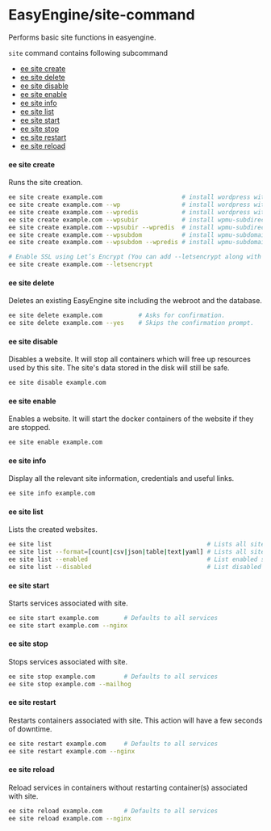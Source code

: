 # EasyEngine/site-command

Performs basic site functions in easyengine.

`site` command contains following subcommand
 * [ee site create](#ee-site-create)
 * [ee site delete](#ee-site-delete)
 * [ee site disable](#ee-site-disable)
 * [ee site enable](#ee-site-enable)
 * [ee site info](#ee-site-info)
 * [ee site list](#ee-site-list)
 * [ee site start](#ee-site-start)
 * [ee site stop](#ee-site-stop)
 * [ee site restart](#ee-site-restart)
 * [ee site reload](#ee-site-reload)

#### ee site create
Runs the site creation.

```bash
ee site create example.com                      # install wordpress without any page caching (default)
ee site create example.com --wp                 # install wordpress without any page caching
ee site create example.com --wpredis            # install wordpress with page caching
ee site create example.com --wpsubir            # install wpmu-subdirectory without any page caching
ee site create example.com --wpsubir --wpredis  # install wpmu-subdirectory with page caching
ee site create example.com --wpsubdom           # install wpmu-subdomain without any page caching
ee site create example.com --wpsubdom --wpredis # install wpmu-subdomain with page cache

# Enable SSL using Let’s Encrypt (You can add --letsencrypt along with any other flag.)
ee site create example.com --letsencrypt
```

#### ee site delete
Deletes an existing EasyEngine site including the webroot and the database.

```bash
ee site delete example.com          # Asks for confirmation.
ee site delete example.com --yes    # Skips the confirmation prompt.
```

#### ee site disable
Disables a website. It will stop all containers which will free up resources used by this site. The site's data stored in the disk will still be safe.

```bash
ee site disable example.com
```

#### ee site enable
Enables a website. It will start the docker containers of the website if they are stopped.

```bash
ee site enable example.com
```

#### ee site info
Display all the relevant site information, credentials and useful links.

```bash
ee site info example.com
```

#### ee site list
Lists the created websites.

```bash
ee site list                                           # Lists all sites (default: tabular format) 
ee site list --format=[count|csv|json|table|text|yaml] # Lists all sites in a particular format
ee site list --enabled                                 # List enabled sites 
ee site list --disabled                                # List disabled sites 
```

#### ee site start
Starts services associated with site.

```bash
ee site start example.com		# Defaults to all services
ee site start example.com --nginx
```

#### ee site stop
Stops services associated with site.

```bash
ee site stop example.com		# Defaults to all services
ee site stop example.com --mailhog
```

#### ee site restart
Restarts containers associated with site. This action will have a few seconds of downtime.

```bash
ee site restart example.com		# Defaults to all services
ee site restart example.com --nginx
```

#### ee site reload
Reload services in containers without restarting container(s) associated with site.

```bash
ee site reload example.com		# Defaults to all services
ee site reload example.com --nginx
```

